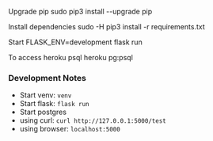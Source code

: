 Upgrade pip
sudo pip3 install --upgrade pip

Install dependencies
sudo -H pip3 install -r requirements.txt

Start
FLASK_ENV=development flask run

To access heroku psql
heroku pg:psql

### Development Notes

- Start venv: `venv`
- Start flask: `flask run`
- Start postgres
- using curl: `curl http://127.0.0.1:5000/test`
- using browser: `localhost:5000`
